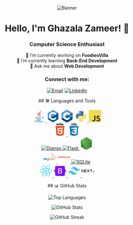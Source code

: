<p align="center">
  <img src="https://github.com/ghazalazameer/ghazalazameer/blob/main/assets/banner.png" alt="Banner" />
</p>

<h1 align="center">Hello, I'm Ghazala Zameer! 👋</h1>
<h3 align="center">Computer Science Enthusiast</h3>

<p align="center">
  🔭 I’m currently working on <strong>FoodiesVilla</strong><br/>
  🌱 I’m currently learning <strong>Back-End Development</strong><br/>
  💬 Ask me about <strong>Web Development</strong><br/>
</p>

<h3 align="center">Connect with me:</h3>
<p align="center">
 <a href="mailto:zameerghazala20@gmail.com"><img src="https://img.shields.io/badge/-Email-ff5722?style=for-the-badge&logo=gmail&logoColor=white" alt="Email"></a>
<a href="https://www.linkedin.com/in/ghazala-zameer-055bb2246"><img src="https://img.shields.io/badge/-LinkedIn-0077b5?style=for-the-badge&logo=linkedin&logoColor=white" alt="LinkedIn"></a>
</p>

<p align="center">## 🛠️ Languages and Tools</p>

<div align="center">
  <!-- Coding Languages -->
  <a href="https://www.java.com" target="_blank" rel="noreferrer">
    <img src="https://raw.githubusercontent.com/devicons/devicon/master/icons/java/java-original.svg" alt="Java" width="40" height="40"/>
  </a>
  <a href="https://www.cprogramming.com/" target="_blank" rel="noreferrer">
    <img src="https://raw.githubusercontent.com/devicons/devicon/master/icons/c/c-original.svg" alt="C" width="40" height="40"/>
  </a>
  <a href="https://www.w3schools.com/cpp/" target="_blank" rel="noreferrer">
    <img src="https://raw.githubusercontent.com/devicons/devicon/master/icons/cplusplus/cplusplus-original.svg" alt="C++" width="40" height="40"/>
  </a>
  <a href="https://www.python.org" target="_blank" rel="noreferrer">
    <img src="https://raw.githubusercontent.com/devicons/devicon/master/icons/python/python-original.svg" alt="Python" width="40" height="40"/>
  </a>
  <a href="https://developer.mozilla.org/en-US/docs/Web/JavaScript" target="_blank" rel="noreferrer">
    <img src="https://raw.githubusercontent.com/devicons/devicon/master/icons/javascript/javascript-original.svg" alt="JavaScript" width="40" height="40"/>
  </a>
</div>

<div align="center">
  <!-- Frontend Languages -->
  <a href="https://www.w3.org/html/" target="_blank" rel="noreferrer">
    <img src="https://raw.githubusercontent.com/devicons/devicon/master/icons/html5/html5-original-wordmark.svg" alt="HTML5" width="40" height="40"/>
  </a>
  <a href="https://www.w3schools.com/css/" target="_blank" rel="noreferrer">
    <img src="https://raw.githubusercontent.com/devicons/devicon/master/icons/css3/css3-original-wordmark.svg" alt="CSS3" width="40" height="40"/>
  </a>
</div>

<div align="center">
  <!-- Backend Languages -->
  <a href="https://www.djangoproject.com/" target="_blank" rel="noreferrer">
    <img src="https://cdn.worldvectorlogo.com/logos/django.svg" alt="Django" width="40" height="40"/>
  </a>
  <a href="https://flask.palletsprojects.com/" target="_blank" rel="noreferrer">
    <img src="https://www.vectorlogo.zone/logos/pocoo_flask/pocoo_flask-icon.svg" alt="Flask" width="40" height="40"/>
  </a>
  <a href="https://nodejs.org/" target="_blank" rel="noreferrer">
    <img src="https://raw.githubusercontent.com/devicons/devicon/master/icons/nodejs/nodejs-original.svg" alt="Node.js" width="40" height="40"/>
  </a>
</div>

<div align="center">
  <!-- Databases -->
  <a href="https://www.mysql.com/" target="_blank" rel="noreferrer">
    <img src="https://raw.githubusercontent.com/devicons/devicon/master/icons/mysql/mysql-original-wordmark.svg" alt="MySQL" width="40" height="40"/>
  </a>
  <a href="https://www.oracle.com/" target="_blank" rel="noreferrer">
    <img src="https://raw.githubusercontent.com/devicons/devicon/master/icons/oracle/oracle-original.svg" alt="Oracle" width="40" height="40"/>
  </a>
  <a href="https://www.sqlite.org/" target="_blank" rel="noreferrer">
    <img src="https://www.sqlite.org/images/sqlite370_banner.gif" alt="SQLite" width="40" height="40"/>
  </a>
</div>

<div align="center">
  <!-- Frameworks -->
  <a href="https://reactjs.org/" target="_blank" rel="noreferrer">
    <img src="https://raw.githubusercontent.com/devicons/devicon/master/icons/react/react-original.svg" alt="React" width="40" height="40"/>
  </a>
  <a href="https://getbootstrap.com/" target="_blank" rel="noreferrer">
    <img src="https://raw.githubusercontent.com/devicons/devicon/master/icons/bootstrap/bootstrap-original.svg" alt="Bootstrap" width="40" height="40"/>
  </a>
  <a href="https://tailwindcss.com/" target="_blank" rel="noreferrer">
    <img src="https://raw.githubusercontent.com/devicons/devicon/master/icons/tailwindcss/tailwindcss-original.svg" alt="Tailwind CSS" width="40" height="40"/>
  </a>
  <a href="https://nextjs.org/" target="_blank" rel="noreferrer">
    <img src="https://raw.githubusercontent.com/devicons/devicon/master/icons/nextjs/nextjs-original-wordmark.svg" alt="Next.js" width="40" height="40"/>
  </a>
</div>

<p align="center">## 📊 GitHub Stats</p>

<div align="center">
  <p><img src="https://github-readme-stats.vercel.app/api/top-langs?username=ghazalazameer&show_icons=true&locale=en&layout=compact" alt="Top Languages" /></p>

  <p><img src="https://github-readme-stats.vercel.app/api?username=ghazalazameer&show_icons=true&locale=en" alt="GitHub Stats" /></p>

  <p><img src="https://github-readme-streak-stats.herokuapp.com/?user=ghazalazameer" alt="GitHub Streak" /></p>
</div>
